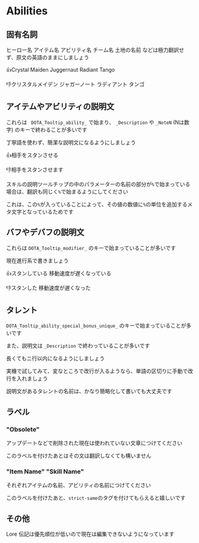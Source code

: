 # Abilities

## 固有名詞

ヒーロー名 アイテム名 アビリティ名 チーム名 土地の名前 などは極力翻訳せず、原文の英語のままにしましょう

👍Crystal Maiden Juggernaut Radiant Tango

👎クリスタルメイデン ジャガーノート ラディアント タンゴ

## アイテムやアビリティの説明文

これらは ` DOTA_Tooltip_ability_` で始まり、 `_Description` や `_NoteN` (Nは数字) のキーで終わることが多いです

丁寧語を使わず、簡潔な説明文になるようにしましょう

👍相手をスタンさせる

👎相手をスタンさせます

スキルの説明ツールチップの中のパラメーターの名前の部分が`%`で始まっている場合は、翻訳も同じく`%`で始まるようにしてください

これは、この`%`が入っていることによって、その値の数値に`%`の単位を追加するメタ文字となっているためです

## バフやデバフの説明文

これらは `DOTA_Tooltip_modifier_` のキーで始まっていることが多いです

現在進行系で書きましょう

👍スタンしている 移動速度が遅くなっている

👎スタンした 移動速度が遅くなった

## タレント

`DOTA_Tooltip_ability_special_bonus_unique_` のキーで始まっていることが多いです

また、説明文は `_Description` で終わっていることが多いです

長くてもニ行以内になるようにしましょう

実機で試してみて、変なところで改行が入るようなら、単語の区切りに手動で改行を入れましょう

説明文があるタレントの名前は、かなり簡略化して書いても大丈夫です

## ラベル

### "Obsolete"

アップデートなどで削除された現在は使われていない文章につけてください

このラベルを付けたあとはその文は翻訳しなくても構いません

### "Item Name" "Skill Name"

それぞれアイテムの名前、アビリティの名前につけてください

このラベルを付けたあと、`strict-same`のタグを付けてもらえると嬉しいです

## その他

Lore 伝記は優先順位が低いので現在は編集できないようになっています